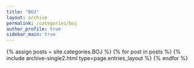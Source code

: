 ```yaml
---
title: "BOJ"
layout: archive
permalink: /categories/boj
author_profile: true
sidebar_main: true
---
```


{% assign posts = site.categories.BOJ %}
{% for post in posts %} {% include archive-single2.html type=page.entries_layout %} {% endfor %}
